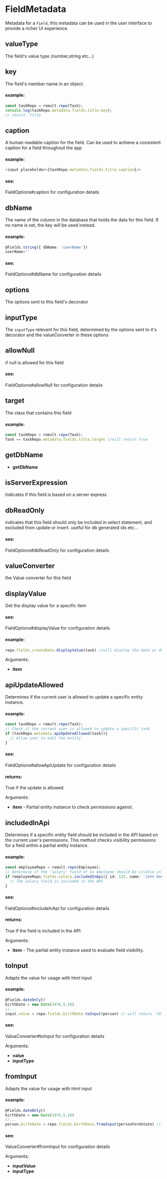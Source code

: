 # FieldMetadata
Metadata for a `Field`, this metadata can be used in the user interface to provide a richer UI experience
## valueType
The field's value type (number,string etc...)
## key
The field's member name in an object.
   
   
   #### example:
   ```ts
   const taskRepo = remult.repo(Task);
   console.log(taskRepo.metadata.fields.title.key);
   // result: title
   ```
## caption
A human readable caption for the field. Can be used to achieve a consistent caption for a field throughout the app
   
   
   #### example:
   ```ts
   <input placeholder={taskRepo.metadata.fields.title.caption}/>
   ```
   
   
   #### see:
   FieldOptions#caption for configuration details
## dbName
The name of the column in the database that holds the data for this field. If no name is set, the key will be used instead.
   
   
   #### example:
   ```ts
   @Fields.string({ dbName: 'userName'})
   userName=''
   ```
   
   
   #### see:
   FieldOptions#dbName for configuration details
## options
The options sent to this field's decorator
## inputType
The `inputType` relevant for this field, determined by the options sent to it's decorator and the valueConverter in these options
## allowNull
if null is allowed for this field
   
   
   #### see:
   FieldOptions#allowNull for configuration details
## target
The class that contains this field
   
   
   #### example:
   ```ts
   const taskRepo = remult.repo(Task);
   Task == taskRepo.metadata.fields.title.target //will return true
   ```
## getDbName
* **getDbName**
## isServerExpression
Indicates if this field is based on a server express
## dbReadOnly
indicates that this field should only be included in select statement, and excluded from update or insert. useful for db generated ids etc...
   
   
   #### see:
   FieldOptions#dbReadOnly for configuration details
## valueConverter
the Value converter for this field
## displayValue
Get the display value for a specific item
   
   
   #### see:
   FieldOptions#displayValue for configuration details
   
   
   #### example:
   ```ts
   repo.fields.createDate.displayValue(task) //will display the date as defined in the `displayValue` option defined for it.
   ```

Arguments:
* **item**
## apiUpdateAllowed
Determines if the current user is allowed to update a specific entity instance.
   
   
   #### example:
   ```ts
   const taskRepo = remult.repo(Task);
   // Check if the current user is allowed to update a specific task
   if (taskRepo.metadata.apiUpdateAllowed(task)){
     // Allow user to edit the entity
   }
   ```
   
   
   #### see:
   FieldOptions#allowApiUpdate for configuration details
   
   
   #### returns:
   True if the update is allowed.

Arguments:
* **item** - Partial entity instance to check permissions against.
## includedInApi
Determines if a specific entity field should be included in the API based on the current user's permissions.
This method checks visibility permissions for a field within a partial entity instance.
   
   
   #### example:
   ```ts
   const employeeRepo = remult.repo(Employee);
   // Determine if the 'salary' field of an employee should be visible in the API for the current user
   if (employeeRepo.fields.salary.includedInApi({ id: 123, name: 'John Doe' })) {
     // The salary field is included in the API
   }
   ```
   
   
   #### see:
   FieldOptions#includeInApi for configuration details
   
   
   #### returns:
   True if the field is included in the API.

Arguments:
* **item** - The partial entity instance used to evaluate field visibility.
## toInput
Adapts the value for usage with html input
   
   
   #### example:
   ```ts
   @Fields.dateOnly()
   birthDate = new Date(1976,5,16)
   //...
   input.value = repo.fields.birthDate.toInput(person) // will return '1976-06-16'
   ```
   
   
   #### see:
   ValueConverter#toInput for configuration details

Arguments:
* **value**
* **inputType**
## fromInput
Adapts the value for usage with html input
   
   
   #### example:
   ```ts
   @Fields.dateOnly()
   birthDate = new Date(1976,5,16)
   //...
   person.birthDate = repo.fields.birthDate.fromInput(personFormState) // will return Date
   ```
   
   
   #### see:
   ValueConverter#fromInput for configuration details

Arguments:
* **inputValue**
* **inputType**
